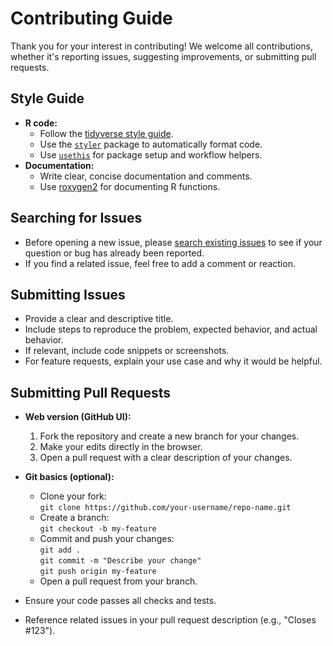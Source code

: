 # Contributing Guide

Thank you for your interest in contributing! We welcome all contributions, whether it's reporting issues, suggesting improvements, or submitting pull requests.

## Style Guide

- **R code:**  
  - Follow the [tidyverse style guide](https://style.tidyverse.org/).
  - Use the [`styler`](https://styler.r-lib.org/) package to automatically format code.
  - Use [`usethis`](https://usethis.r-lib.org/) for package setup and workflow helpers.
- **Documentation:**  
  - Write clear, concise documentation and comments.
  - Use [roxygen2](https://roxygen2.r-lib.org/) for documenting R functions.

## Searching for Issues

- Before opening a new issue, please [search existing issues](../../issues) to see if your question or bug has already been reported.
- If you find a related issue, feel free to add a comment or reaction.

## Submitting Issues

- Provide a clear and descriptive title.
- Include steps to reproduce the problem, expected behavior, and actual behavior.
- If relevant, include code snippets or screenshots.
- For feature requests, explain your use case and why it would be helpful.

## Submitting Pull Requests

- **Web version (GitHub UI):**
  1. Fork the repository and create a new branch for your changes.
  2. Make your edits directly in the browser.
  3. Open a pull request with a clear description of your changes.
- **Git basics (optional):**
  - Clone your fork:  
    `git clone https://github.com/your-username/repo-name.git`
  - Create a branch:  
    `git checkout -b my-feature`
  - Commit and push your changes:  
    `git add .`  
    `git commit -m "Describe your change"`  
    `git push origin my-feature`
  - Open a pull request from your branch.

- Ensure your code passes all checks and tests.
- Reference related issues in your pull request description (e.g., "Closes #123").
